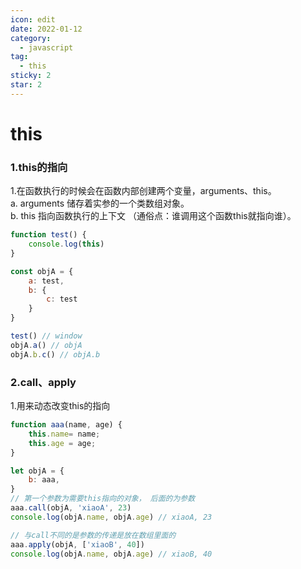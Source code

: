 ```yaml
---
icon: edit
date: 2022-01-12
category:
  - javascript
tag:
  - this 
sticky: 2
star: 2
---
```


# this
### 1.this的指向
1.在函数执行的时候会在函数内部创建两个变量，arguments、this。 <br/>
    a. arguments 储存着实参的一个类数组对象。<br/>
    b. this 指向函数执行的上下文 （通俗点：谁调用这个函数this就指向谁）。<br/>

```js
function test() {
    console.log(this)
}

const objA = {
    a: test,
    b: {
        c: test
    }
}

test() // window
objA.a() // objA
objA.b.c() // objA.b

```

### 2.call、apply
1.用来动态改变this的指向
```js
function aaa(name, age) {
    this.name= name;
    this.age = age;
}

let objA = {
    b: aaa,
}
// 第一个参数为需要this指向的对象， 后面的为参数
aaa.call(objA, 'xiaoA', 23)
console.log(objA.name, objA.age) // xiaoA, 23

// 与call不同的是参数的传递是放在数组里面的
aaa.apply(objA, ['xiaoB', 40])
console.log(objA.name, objA.age) // xiaoB, 40

```